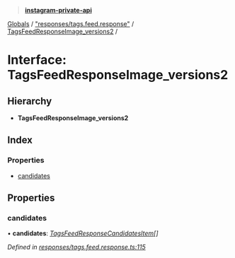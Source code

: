 > **[instagram-private-api](../README.md)**

[Globals](../README.md) / ["responses/tags.feed.response"](../modules/_responses_tags_feed_response_.md) / [TagsFeedResponseImage_versions2](_responses_tags_feed_response_.tagsfeedresponseimage_versions2.md) /

# Interface: TagsFeedResponseImage_versions2

## Hierarchy

* **TagsFeedResponseImage_versions2**

## Index

### Properties

* [candidates](_responses_tags_feed_response_.tagsfeedresponseimage_versions2.md#candidates)

## Properties

###  candidates

• **candidates**: *[TagsFeedResponseCandidatesItem](_responses_tags_feed_response_.tagsfeedresponsecandidatesitem.md)[]*

*Defined in [responses/tags.feed.response.ts:115](https://github.com/dilame/instagram-private-api/blob/173bc62/src/responses/tags.feed.response.ts#L115)*